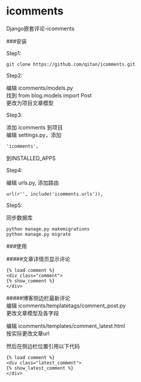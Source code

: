 # icomments
Django嵌套评论-icomments

###安装

Step1:

    git clone https://github.com/qitan/icomments.git

Step2:

编辑 icomments/models.py  
找到 from blog.models import Post  
更改为项目文章模型

Step3:

添加 icomments 到项目  
编辑 settings.py，添加

    'icomments',
    
到INSTALLED_APPS

Step4:

编辑 urls.py, 添加路由

    url(r'', include('icomments.urls')),

Step5:

同步数据库

    python manage.py makemigrations
    python manage.py migrate


###使用

#####文章详情页显示评论  

    {% load comment %}  
    <div class="comment">  
    {% show_comment %}  
    </div>

#####博客侧边栏最新评论  
编辑 icomments/templatetags/comment_post.py    
更改文章模型及各字段

编辑 icomments/templates/comment_latest.html  
按实际更改文章url

然后在侧边栏位置引用以下代码  


    {% load comment %}  
    <div class="latest_comment">  
    {% show_latest_comment %}  
    </div>

